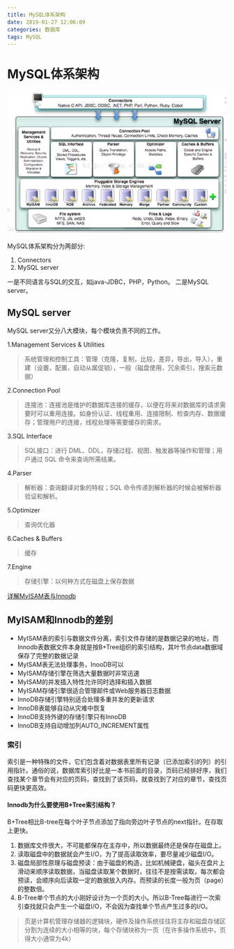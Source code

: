 ```yaml
---
title: MySQL体系架构
date: 2019-01-27 12:06:09
categories: 数据库
tags: MySQL
---
```


# MySQL体系架构
![](../media/15485651840202.jpg)

MySQL体系架构分为两部分:

1. Connectors
2. MySQL server

一是不同语言与SQL的交互，如java-JDBC，PHP，Python。
二是MySQL server。
## MySQL server
MySQL server又分八大模块，每个模块负责不同的工作。

1.Management Services & Utilities

>系统管理和控制工具：管理（克隆，复制，比较，差异，导出，导入），重建（设置，配置，自动从属促销），一般（磁盘使用，冗余索引，搜索元数据）

2.Connection Pool

>连接池：连接池是维护的数据库连接的缓存，以便在将来对数据库的请求需要时可以重用连接。如身份认证、线程重用、连接限制、检查内存、数据缓存；管理用户的连接，线程处理等需要缓存的需求。

3.SQL Interface

>SQL接口：进行 DML、DDL，存储过程、视图、触发器等操作和管理；用户通过 SQL 命令来查询所需结果。

4.Parser

>解析器：查询翻译对象的特权；SQL 命令传递到解析器的时候会被解析器验证和解析。

5.Optimizer

>查询优化器

6.Caches & Buffers

>缓存

7.Engine

>存储引擎：以何种方式在磁盘上保存数据

[详解MyISAM表与Innodb](https://blog.csdn.net/bigtree_3721/article/details/73151472)
## MyISAM和Innodb的差别
- MyISAM表的索引与数据文件分离，索引文件存储的是数据记录的地址，而Innodb表数据文件本身就是按B+Tree组织的索引结构，其叶节点data数据域保存了完整的数据记录
- MyISAM表无法处理事务，InooDB可以
- MyISAM存储引擎在筛选大量数据时非常迅速
- MyISAM的并发插入特性允许同时选择和插入数据
- MyISAM存储引擎很适合管理邮件或Web服务器日志数据
- InnoDB存储引擎特别适合处理多重并发的更新请求
- InnoDB表能够自动从灾难中恢复
- InnoDB支持外键的存储引擎只有InnoDB
- InnoDB支持自动增加列AUTO_INCREMENT属性


### 索引
索引是一种特殊的文件，它们包含着对数据表里所有记录（已添加索引的列）的引用指针。通俗的说，数据库索引好比是一本书前面的目录，页码已经排好序，我们查找某个章节会有对应的页码，查找到了该页码，就查找到了对应的章节，查找页码更快更高效。


#### Innodb为什么要使用B+Tree索引结构？
B+Tree相比B-tree在每个叶子节点添加了指向旁边叶子节点的next指针。在存取上更快。

1. 数据库文件很大，不可能都保存在主存中，所以数据最终还是保存在磁盘上。
2. 读取磁盘中的数据就会产生I/O，为了提高读取效率，要尽量减少磁盘I/O。
3. 磁盘局部性原理与磁盘预读：由于磁盘的构造，比如机械硬盘，磁头在盘片上滑动来顺序读取数据，当磁盘读取某个数据时，往往不是按需读取，每次都会预读，会顺序向后读取一定的数据放入内存。而预读的长度一般为页（page）的整数倍。
4. B-Tree单个节点的大小刚好设计为一个页的大小。所以B-Tree每进行一次索引查找就只会产生一个磁盘I/O，不会因为查找单个节点产生过多的I/O。

>页是计算机管理存储器的逻辑块，硬件及操作系统往往将主存和磁盘存储区分割为连续的大小相等的块，每个存储块称为一页（在许多操作系统中，页得大小通常为4k）







 
 

